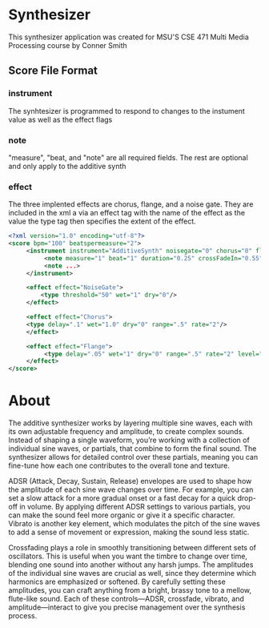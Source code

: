 # Synthesizer

This synthesizer application was created for MSU'S CSE 471 Multi Media Processing course by Conner Smith
  

## Score File Format

### instrument
The synhtesizer is programmed to respond to changes to the instument value as well as the effect flags

### note
"measure", "beat, and "note" are all required fields. The rest are optional and only apply to the additive synth

### effect
The three implented effects are chorus, flange, and a noise gate. They are included in the xml a via an effect tag with the name of the effect as the value
the type tag then specifies the extent of the effect. 

```xml
<?xml version="1.0" encoding="utf-8"?>
<score bpm="100" beatspermeasure="2">
     <instrument instrument="AdditiveSynth" noisegate="0" chorus="0" flange="0">
          <note measure="1" beat="1" duration="0.25" crossFadeIn="0.55" crossFadeOut="0.35" ADSR="0.1 0.0 1.0 0.9" vibrato="4.0 1.5" amplitudes="1.0 0.8 0.6" note="Bb4"/>
          <note ...>
     </instrument>

     <effect effect="NoiseGate">
         <type threshold="50" wet="1" dry="0"/>
     </effect>

     <effect effect="Chorus">
 	 <type delay=".1" wet="1.0" dry="0" range=".5" rate="2"/>
     </effect>

     <effect effect="Flange">
          <type delay=".05" wet="1" dry="0" range=".5" rate="2" level="2"/>
     </effect>
</score>
```

# About

The additive synthesizer works by layering multiple sine waves, each with its own adjustable frequency and amplitude, 
to create complex sounds. Instead of shaping a single waveform, you’re working with a collection of individual sine 
waves, or partials, that combine to form the final sound. The synthesizer allows for detailed control over these partials,
meaning you can fine-tune how each one contributes to the overall tone and texture.

ADSR (Attack, Decay, Sustain, Release) envelopes are used to shape how the amplitude of each sine wave changes over time.
For example, you can set a slow attack for a more gradual onset or a fast decay for a quick drop-off in volume. By applying
different ADSR settings to various partials, you can make the sound feel more organic or give it a specific character.
Vibrato is another key element, which modulates the pitch of the sine waves to add a sense of movement or expression,
making the sound less static.

Crossfading plays a role in smoothly transitioning between different sets of oscillators. This is useful when you want 
the timbre to change over time, blending one sound into another without any harsh jumps. The amplitudes of the individual
sine waves are crucial as well, since they determine which harmonics are emphasized or softened. By carefully setting 
these amplitudes, you can craft anything from a bright, brassy tone to a mellow, flute-like sound. Each of these controls—ADSR,
crossfade, vibrato, and amplitude—interact to give you precise management over the synthesis process.
